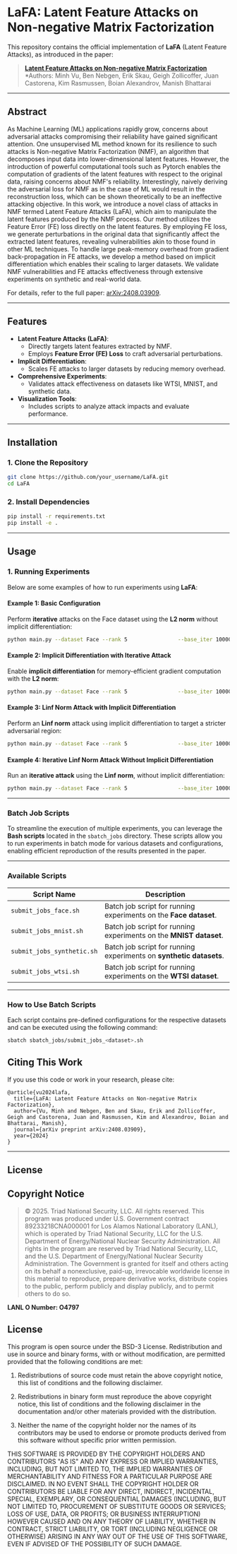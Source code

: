 # **LaFA: Latent Feature Attacks on Non-negative Matrix Factorization**

This repository contains the official implementation of **LaFA** (Latent Feature Attacks), as introduced in the paper:  
> [**Latent Feature Attacks on Non-negative Matrix Factorization**](https://arxiv.org/abs/2408.03909)  
> *Authors: Minh Vu, Ben Nebgen, Erik Skau, Geigh Zollicoffer, Juan Castorena, Kim Rasmussen, Boian Alexandrov, Manish Bhattarai 

---

## **Abstract**

As Machine Learning (ML) applications rapidly grow, concerns about adversarial attacks compromising their reliability have gained significant attention. One unsupervised ML method known for its resilience to such attacks is Non-negative Matrix Factorization (NMF), an algorithm that decomposes input data into lower-dimensional latent features. However, the introduction of powerful computational tools such as Pytorch enables the computation of gradients of the latent features with respect to the original data, raising concerns about NMF's reliability. Interestingly, naively deriving the adversarial loss for NMF as in the case of ML would result in the reconstruction loss, which can be shown theoretically to be an ineffective attacking objective. In this work, we introduce a novel class of attacks in NMF termed Latent Feature Attacks (LaFA), which aim to manipulate the latent features produced by the NMF process. Our method utilizes the Feature Error (FE) loss directly on the latent features. By employing FE loss, we generate perturbations in the original data that significantly affect the extracted latent features, revealing vulnerabilities akin to those found in other ML techniques. To handle large peak-memory overhead from gradient back-propagation in FE attacks, we develop a method based on implicit differentiation which enables their scaling to larger datasets. We validate NMF vulnerabilities and FE attacks effectiveness through extensive experiments on synthetic and real-world data. 

For details, refer to the full paper: [arXiv:2408.03909](https://arxiv.org/abs/2408.03909).

---

## **Features**

- **Latent Feature Attacks (LaFA)**:
  - Directly targets latent features extracted by NMF.
  - Employs **Feature Error (FE) Loss** to craft adversarial perturbations.
- **Implicit Differentiation**:
  - Scales FE attacks to larger datasets by reducing memory overhead.
- **Comprehensive Experiments**:
  - Validates attack effectiveness on datasets like WTSI, MNIST, and synthetic data.
- **Visualization Tools**:
  - Includes scripts to analyze attack impacts and evaluate performance.

---

## **Installation**

### **1. Clone the Repository**
```bash
git clone https://github.com/your_username/LaFA.git
cd LaFA
```

### **2. Install Dependencies**
```bash
pip install -r requirements.txt
pip install -e .
```

---

## **Usage**

### **1. Running Experiments**
Below are some examples of how to run experiments using **LaFA**:

#### **Example 1: Basic Configuration**
Perform **iterative** attacks on the Face dataset using the **L2 norm** without implicit differentiation:
```bash
python main.py --dataset Face --rank 5                --base_iter 10000 --nmf_iter 2000                --iterative                --no_iter 40 --taylor 100 --norm L2                --eps_min 0.0 --eps_max 0.02 --alpha 0.01 --no_eps 20                --seed 2711
```

#### **Example 2: Implicit Differentiation with Iterative Attack**
Enable **implicit differentiation** for memory-efficient gradient computation with the **L2 norm**:
```bash
python main.py --dataset Face --rank 5                --base_iter 10000 --nmf_iter 2000                --implicit                --iterative                --no_iter 40 --taylor 100 --norm L2                --eps_min 0.0 --eps_max 0.02 --alpha 0.01 --no_eps 20                --seed 2711
```

#### **Example 3: Linf Norm Attack with Implicit Differentiation**
Perform an **Linf norm** attack using implicit differentiation to target a stricter adversarial region:
```bash
python main.py --dataset Face --rank 5                --base_iter 10000 --nmf_iter 2000                --implicit                --iterative                --no_iter 40 --taylor 100 --norm Linf                --eps_min 0.0 --eps_max 0.01 --alpha 0.01 --no_eps 20                --seed 2711
```

#### **Example 4: Iterative Linf Norm Attack Without Implicit Differentiation**
Run an **iterative attack** using the **Linf norm**, without implicit differentiation:
```bash
python main.py --dataset Face --rank 5                --base_iter 10000 --nmf_iter 2000                --iterative                --no_iter 40 --taylor 100 --norm Linf                --eps_min 0.0 --eps_max 0.01 --alpha 0.01 --no_eps 20                --seed 2711
```

---

### **Batch Job Scripts**

To streamline the execution of multiple experiments, you can leverage the **Bash scripts** located in the `sbatch_jobs` directory. These scripts allow you to run experiments in batch mode for various datasets and configurations, enabling efficient reproduction of the results presented in the paper.

---

### **Available Scripts**

| **Script Name**           | **Description**                                                                          |
|----------------------------|------------------------------------------------------------------------------------------|
| `submit_jobs_face.sh`      | Batch job script for running experiments on the **Face dataset**.                        |
| `submit_jobs_mnist.sh`     | Batch job script for running experiments on the **MNIST dataset**.                       |
| `submit_jobs_synthetic.sh` | Batch job script for running experiments on **synthetic datasets**.                      |
| `submit_jobs_wtsi.sh`      | Batch job script for running experiments on the **WTSI dataset**.                        |

---

### **How to Use Batch Scripts**

Each script contains pre-defined configurations for the respective datasets and can be executed using the following command:

```bash
sbatch sbatch_jobs/submit_jobs_<dataset>.sh

```

## **Citing This Work**

If you use this code or work in your research, please cite:
```
@article{vu2024lafa,
  title={LaFA: Latent Feature Attacks on Non-negative Matrix Factorization},
  author={Vu, Minh and Nebgen, Ben and Skau, Erik and Zollicoffer, Geigh and Castorena, Juan and Rasmussen, Kim and Alexandrov, Boian and Bhattarai, Manish},
  journal={arXiv preprint arXiv:2408.03909},
  year={2024}
}

```

---

## **License**

## Copyright Notice
>© 2025. Triad National Security, LLC. All rights reserved.
This program was produced under U.S. Government contract 89233218CNA000001 for Los Alamos
National Laboratory (LANL), which is operated by Triad National Security, LLC for the U.S.
Department of Energy/National Nuclear Security Administration. All rights in the program are
reserved by Triad National Security, LLC, and the U.S. Department of Energy/National Nuclear
Security Administration. The Government is granted for itself and others acting on its behalf a
nonexclusive, paid-up, irrevocable worldwide license in this material to reproduce, prepare
derivative works, distribute copies to the public, perform publicly and display publicly, and to permit
others to do so.

**LANL O Number: O4797**

## License
This program is open source under the BSD-3 License.
Redistribution and use in source and binary forms, with or without modification, are permitted
provided that the following conditions are met:

1. Redistributions of source code must retain the above copyright notice, this list of conditions and
the following disclaimer.
 
2. Redistributions in binary form must reproduce the above copyright notice, this list of conditions
and the following disclaimer in the documentation and/or other materials provided with the
distribution.
 
3. Neither the name of the copyright holder nor the names of its contributors may be used to endorse
or promote products derived from this software without specific prior written permission.

THIS SOFTWARE IS PROVIDED BY THE COPYRIGHT HOLDERS AND CONTRIBUTORS "AS
IS" AND ANY EXPRESS OR IMPLIED WARRANTIES, INCLUDING, BUT NOT LIMITED TO, THE
IMPLIED WARRANTIES OF MERCHANTABILITY AND FITNESS FOR A PARTICULAR
PURPOSE ARE DISCLAIMED. IN NO EVENT SHALL THE COPYRIGHT HOLDER OR
CONTRIBUTORS BE LIABLE FOR ANY DIRECT, INDIRECT, INCIDENTAL, SPECIAL,
EXEMPLARY, OR CONSEQUENTIAL DAMAGES (INCLUDING, BUT NOT LIMITED TO,
PROCUREMENT OF SUBSTITUTE GOODS OR SERVICES; LOSS OF USE, DATA, OR PROFITS;
OR BUSINESS INTERRUPTION) HOWEVER CAUSED AND ON ANY THEORY OF LIABILITY,
WHETHER IN CONTRACT, STRICT LIABILITY, OR TORT (INCLUDING NEGLIGENCE OR
OTHERWISE) ARISING IN ANY WAY OUT OF THE USE OF THIS SOFTWARE, EVEN IF
ADVISED OF THE POSSIBILITY OF SUCH DAMAGE.

